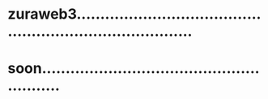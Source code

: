 # zuraweb3..............................................................................
# soon.........................................................

